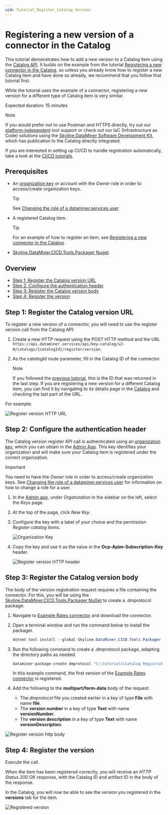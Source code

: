 ```yaml
---
uid: Tutorial_Register_Catalog_Version
---
```


# Registering a new version of a connector in the Catalog

This tutorial demonstrates how to add a new version to a Catalog item using the [Catalog API](xref:Register_Catalog_Item). It builds on the example from the tutorial [Registering a new connector in the Catalog](xref:Tutorial_Register_Catalog_Item), so unless you already know how to register a new Catalog item and have done so already, we recommend that you follow that tutorial first.

While the tutorial uses the example of a connector, registering a new version for a different type of Catalog item is very similar.

Expected duration: 15 minutes

> [!NOTE]
> If you would prefer not to use Postman and HTTPS directly, try out our [platform-independent](xref:Platform_independent_CICD) tool support or check out our IaC (Infrastructure as Code) solutions using the [Skyline DataMiner Software Development Kit](xref:skyline_dataminer_sdk), which has publication to the Catalog directly integrated.
>
> If you are interested in setting up CI/CD to handle registration automatically, take a look at the [CI/CD tutorials](xref:CICD_Tutorials).

## Prerequisites

- An [organization key](xref:Managing_dataminer_services_keys#organization-keys) or account with the *Owner* role in order to access/create organization keys.

  > [!TIP]
  > See [Changing the role of a dataminer.services user](xref:Changing_the_role_of_a_dataminer_services_user)

- A registered Catalog item.

  > [!TIP]
  > For an example of how to register an item, see [Registering a new connector in the Catalog](xref:Tutorial_Register_Catalog_Item).

- [Skyline.DataMiner.CICD.Tools.Packager Nuget](https://www.nuget.org/packages/Skyline.DataMiner.CICD.Tools.Packager#readme-body-tab).

## Overview

- [Step 1: Register the Catalog version URL](#step-1-register-the-catalog-version-url)
- [Step 2: Configure the authentication header](#step-2-configure-the-authentication-header)
- [Step 3: Register the Catalog version body](#step-3-register-the-catalog-version-body)
- [Step 4: Register the version](#step-4-register-the-version)

## Step 1: Register the Catalog version URL

To register a new version of a connector, you will need to use the register version call from the Catalog API:

1. Create a new HTTP request using the POST HTTP method and the URL `https://api.dataminer.services/api/key-catalog/v2-0/catalogs/{catalogId}/register/version`.

1. As the *catalogId* route parameter, fill in the Catalog ID of the connector.

   > [!NOTE]
   > If you followed the [previous tutorial](xref:Tutorial_Register_Catalog_Item), this is the ID that was returned in the last step. If you are registering a new version for a different Catalog item, you can find it by navigating to its details page in the [Catalog](https://catalog.dataminer.services/) and checking the last part of the URL.

For example:

![Register version HTTP URL](~/dataminer/images/tutorial_catalog_registration_version_url.png)

## Step 2: Configure the authentication header

The Catalog version register API call is authenticated using an [organization key](xref:Managing_dataminer_services_keys#organization-keys), which you can obtain in the [Admin App](https://admin.dataminer.services/). This key identifies your organization and will make sure your Catalog item is registered under the correct organization.

> [!IMPORTANT]
> You need to have the *Owner* role in order to access/create organization keys. See [Changing the role of a dataminer.services user](xref:Changing_the_role_of_a_dataminer_services_user) for information on how to change a role for a user.

1. In the [Admin app](https://admin.dataminer.services/), under *Organization* in the sidebar on the left, select the *Keys* page.

1. At the top of the page, click *New Key*.

1. Configure the key with a label of your choice and the permission *Register catalog items*.

   ![Organization Key](~/dataminer/images/tutorial_catalog_registration_create_org_key.png)

1. Copy the key and use it as the value in the **Ocp-Apim-Subscription-Key** header.

   ![Register version HTTP header](~/dataminer/images/tutorial_catalog_registration_version_headers.png)

## Step 3: Register the Catalog version body

The body of the version registration request requires a file containing the connector. For this, you will be using the [Skyline.DataMiner.CICD.Tools.Packager NuGet](https://www.nuget.org/packages/Skyline.DataMiner.CICD.Tools.Packager#readme-body-tab) to create a .dmprotocol package.

1. Navigate to [Example Rates connector](https://github.com/SkylineCommunications/SLC-C-Example_Rates-Custom) and download the connector.

1. Open a terminal window and run the command below to install the packager.

   ```powershell
   dotnet tool install --global Skyline.DataMiner.CICD.Tools.Packager --version 2.0.3
   ```

1. Run the following command to create a .dmprotocol package, adapting the directory paths as needed.

   ```powershell
   dataminer-package-create dmprotocol "C:\Tutorials\Catalog Registration\SLC-C-Example_Rates-Custom-1.0.1.X" --name catalog_registration_tutorial --output "C:\Tutorials\Catalog Registration\Packages"
   ```

   In this example command, the first version of the [Example Rates connector](https://github.com/SkylineCommunications/SLC-C-Example_Rates-Custom) is registered.

1. Add the following to the **multipart/form-data** body of the request:

   - The *dmprotocol* file you created earlier in a key of type **File** with name **file**.
   - The **version number** in a key of type **Text** with name **versionNumber**.
   - The **version description** in a key of type **Text** with name **versionDescription**.

![Register version http body](~/dataminer/images/tutorial_catalog_registration_version_body.png)

## Step 4: Register the version

Execute the call.

When the item has been registered correctly, you will receive an *HTTP Status 200 OK* response, with the Catalog ID and artifact ID in the body of the response.

In the Catalog, you will now be able to see the version you registered in the **versions** tab for the item.

![Registered version](~/dataminer/images/tutorial_catalog_registration_registered_version.png)
